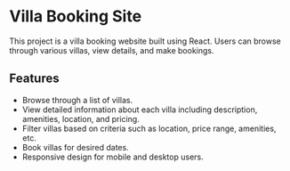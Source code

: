 # Villa Booking Site

This project is a villa booking website built using React. Users can browse through various villas, view details, and make bookings.

## Features

- Browse through a list of villas.
- View detailed information about each villa including description, amenities, location, and pricing.
- Filter villas based on criteria such as location, price range, amenities, etc.
- Book villas for desired dates.
- Responsive design for mobile and desktop users.
